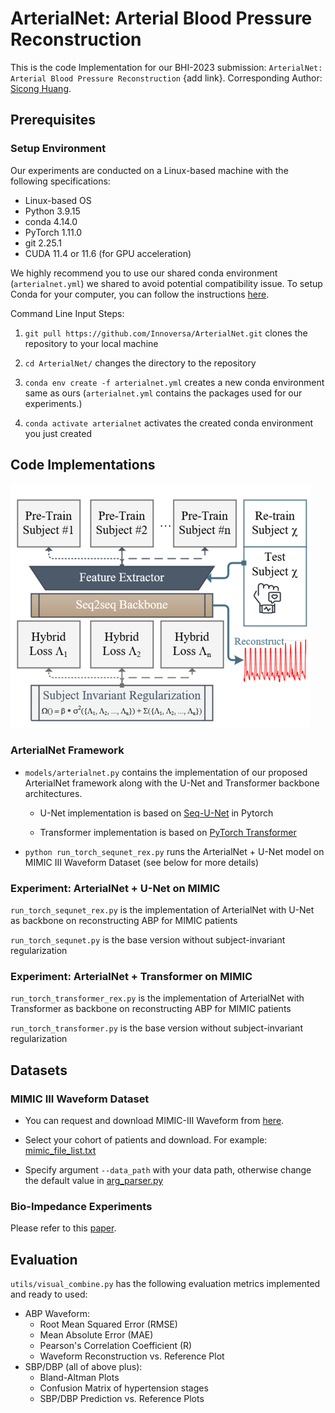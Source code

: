 # ArterialNet: Arterial Blood Pressure Reconstruction
This is the code Implementation for our BHI-2023 submission: `ArterialNet: Arterial Blood Pressure Reconstruction` {add link}. 
Corresponding Author: [Sicong Huang](mailto:siconghuang@tamu.edu).

## Prerequisites

### Setup Environment
Our experiments are conducted on a Linux-based machine with the following specifications:

* Linux-based OS 
* Python 3.9.15
* conda 4.14.0
* PyTorch 1.11.0
* git 2.25.1
* CUDA 11.4 or 11.6 (for GPU acceleration)

We highly recommend you to use our shared conda environment (`arterialnet.yml`) we shared to avoid potential compatibility issue. To setup Conda for your computer, you can follow the instructions [here](https://conda.io/projects/conda/en/latest/user-guide/install/index.html).


Command Line Input Steps: 

1. `git pull https://github.com/Innoversa/ArterialNet.git` clones the repository to your local machine

2. `cd ArterialNet/` changes the directory to the repository

3. `conda env create -f arterialnet.yml` creates a new conda environment same as ours (`arterialnet.yml` contains the packages used for our experiments.)

4. `conda activate arterialnet` activates the created conda environment you just created

## Code Implementations

![Visual of ArterialNet Framework](figures/arterialnet-small.png)

### ArterialNet Framework

* `models/arterialnet.py` contains the implementation of our proposed ArterialNet framework along with the U-Net and Transformer backbone architectures.
    * U-Net implementation is based on [Seq-U-Net](https://github.com/f90/Seq-U-Net) in Pytorch
    
    * Transformer implementation is based on [PyTorch Transformer](https://pytorch.org/docs/stable/generated/torch.nn.Transformer.html)

* `python run_torch_sequnet_rex.py` runs the ArterialNet + U-Net model on MIMIC III Waveform Dataset (see below for more details)

### Experiment: ArterialNet + U-Net on MIMIC 
`run_torch_sequnet_rex.py` is the implementation of ArterialNet with U-Net as backbone on reconstructing ABP for MIMIC patients

`run_torch_sequnet.py` is the base version without subject-invariant regularization 
### Experiment: ArterialNet + Transformer on MIMIC 
`run_torch_transformer_rex.py` is the implementation of ArterialNet with Transformer as backbone on reconstructing ABP for MIMIC patients

`run_torch_transformer.py` is the base version without subject-invariant regularization 

## Datasets

### MIMIC III Waveform Dataset


* You can request and download MIMIC-III Waveform from [here](https://physionet.org/content/mimiciii/1.4/).

* Select your cohort of patients and download. For example:  [mimic_file_list.txt](utils/mimic_file_list.txt)

* Specify argument `--data_path` with your data path, otherwise change the default value in [arg_parser.py](utils/arg_parser.py)


### Bio-Impedance Experiments 

Please refer to this [paper](https://ieeexplore.ieee.org/document/8863984). 

## Evaluation

`utils/visual_combine.py` has the following evaluation metrics implemented and ready to used:

* ABP Waveform: 
    * Root Mean Squared Error (RMSE)
    * Mean Absolute Error (MAE)
    * Pearson's Correlation Coefficient (R)
    * Waveform Reconstruction vs. Reference Plot
* SBP/DBP (all of above plus):
    * Bland-Altman Plots
    * Confusion Matrix of hypertension stages 
    * SBP/DBP Prediction vs. Reference Plots
